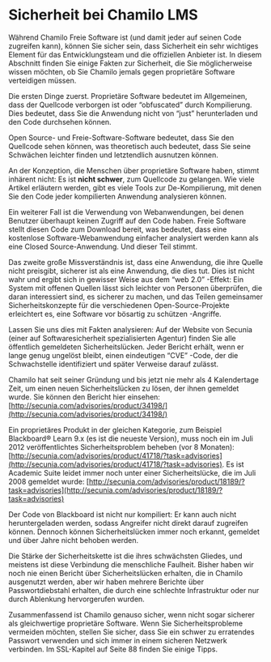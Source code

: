 
# Sicherheit bei Chamilo LMS

Während Chamilo Freie Software ist \(und damit jeder auf seinen Code zugreifen kann\), können Sie sicher sein, dass Sicherheit ein sehr wichtiges Element für das Entwicklungsteam und die offiziellen Anbieter ist. In diesem Abschnitt finden Sie einige Fakten zur Sicherheit, die Sie möglicherweise wissen möchten, ob Sie Chamilo jemals gegen proprietäre Software verteidigen müssen.

Die ersten Dinge zuerst. Proprietäre Software bedeutet im Allgemeinen, dass der Quellcode verborgen ist oder “obfuscated” durch Kompilierung. Dies bedeutet, dass Sie die Anwendung nicht von “just” herunterladen und den Code durchsehen können.

Open Source- und Freie-Software-Software bedeutet, dass Sie den Quellcode sehen können, was theoretisch auch bedeutet, dass Sie seine Schwächen leichter finden und letztendlich ausnutzen können.

An der Konzeption, die Menschen über proprietäre Software haben, stimmt inhärent nicht: Es ist **nicht schwer**, zum Quellcode zu gelangen. Wie viele Artikel erläutern werden, gibt es viele Tools zur De-Kompilierung, mit denen Sie den Code jeder kompilierten Anwendung analysieren können.

Ein weiterer Fall ist die Verwendung von Webanwendungen, bei denen Benutzer überhaupt keinen Zugriff auf den Code haben. Freie Software stellt diesen Code zum Download bereit, was bedeutet, dass eine kostenlose Software-Webanwendung einfacher analysiert werden kann als eine Closed Source-Anwendung. Und dieser Teil stimmt.

Das zweite große Missverständnis ist, dass eine Anwendung, die ihre Quelle nicht preisgibt, sicherer ist als eine Anwendung, die dies tut. Dies ist nicht wahr und ergibt sich in gewisser Weise aus dem “web 2.0” -Effekt: Ein System mit offenen Quellen lässt sich leichter von Personen überprüfen, die daran interessiert sind, es sicherer zu machen, und das Teilen gemeinsamer Sicherheitskonzepte für die verschiedenen Open-Source-Projekte erleichtert es, eine Software vor bösartig zu schützen -Angriffe.

Lassen Sie uns dies mit Fakten analysieren: Auf der Website von Secunia (einer auf Softwaresicherheit spezialisierten Agentur\) finden Sie alle öffentlich gemeldeten Sicherheitslücken. Jeder Bericht erhält, wenn er lange genug ungelöst bleibt, einen eindeutigen “CVE” -Code, der die Schwachstelle identifiziert und später Verweise darauf zulässt.

Chamilo hat seit seiner Gründung und bis jetzt nie mehr als 4 Kalendertage Zeit, um einen neuen Sicherheitslücken zu lösen, der ihnen gemeldet wurde. Sie können den Bericht hier einsehen: [http://secunia.com/advisories/product/34198/](http://secunia.com/advisories/product/34198/)

Ein proprietäres Produkt in der gleichen Kategorie, zum Beispiel Blackboard® Learn 9.x \(es ist die neueste Version\), muss noch ein im Juli 2012 veröffentlichtes Sicherheitsproblem beheben \(vor 8 Monaten\): [http://secunia.com/advisories/product/41718/?task=advisories](http://secunia.com/advisories/product/41718/?task=advisories). Es ist Academic Suite leidet immer noch unter einer Sicherheitslücke, die im Juli 2008 gemeldet wurde: [http://secunia.com/advisories/product/18189/?task=advisories](http://secunia.com/advisories/product/18189/?task=advisories)

Der Code von Blackboard ist nicht nur kompiliert: Er kann auch nicht heruntergeladen werden, sodass Angreifer nicht direkt darauf zugreifen können. Dennoch können Sicherheitslücken immer noch erkannt, gemeldet und über Jahre nicht behoben werden.

Die Stärke der Sicherheitskette ist die ihres schwächsten Gliedes, und meistens ist diese Verbindung die menschliche Faulheit. Bisher haben wir noch nie einen Bericht über Sicherheitslücken erhalten, die in Chamilo ausgenutzt werden, aber wir haben mehrere Berichte über Passwortdiebstahl erhalten, die durch eine schlechte Infrastruktur oder nur durch Ablenkung hervorgerufen wurden.

Zusammenfassend ist Chamilo genauso sicher, wenn nicht sogar sicherer als gleichwertige proprietäre Software. Wenn Sie Sicherheitsprobleme vermeiden möchten, stellen Sie sicher, dass Sie ein schwer zu erratendes Passwort verwenden und sich immer in einem sicheren Netzwerk verbinden. Im SSL-Kapitel auf Seite 88 finden Sie einige Tipps.